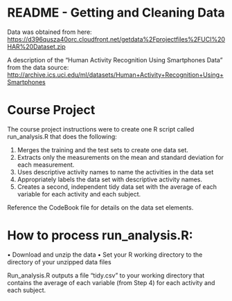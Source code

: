 # README - Getting and Cleaning Data
 
Data was obtained from here: https://d396qusza40orc.cloudfront.net/getdata%2Fprojectfiles%2FUCI%20HAR%20Dataset.zip

A description of the “Human Activity Recognition Using Smartphones Data” from the data source: http://archive.ics.uci.edu/ml/datasets/Human+Activity+Recognition+Using+Smartphones

# Course Project

The course project instructions were to create one R script called run_analysis.R that does the following:
1.	Merges the training and the test sets to create one data set.
2.	Extracts only the measurements on the mean and standard deviation for each measurement.
3.	Uses descriptive activity names to name the activities in the data set
4.	Appropriately labels the data set with descriptive activity names.
5.	Creates a second, independent tidy data set with the average of each variable for each activity and each subject.

Reference the CodeBook file for details on the data set elements.

# How to process run_analysis.R:
  •	Download and unzip the data
  •	Set your R working directory to the directory of your unzipped data files

Run_analysis.R outputs a file “tidy.csv” to your working directory that contains the average of each variable (from Step 4) for each activity and each subject.
